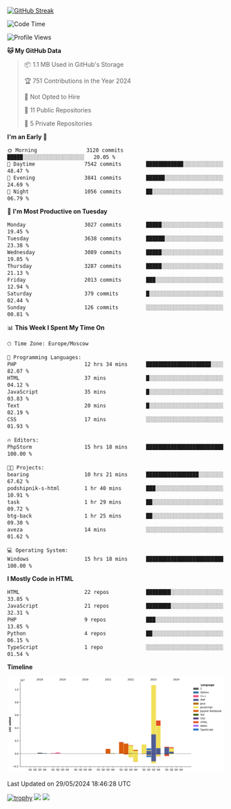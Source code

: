 [![GitHub Streak](https://github-readme-streak-stats.herokuapp.com/?user=yogik10)](https://git.io/streak-stats)
<!--START_SECTION:waka-->
![Code Time](http://img.shields.io/badge/Code%20Time-557%20hrs%2051%20mins-blue)

![Profile Views](http://img.shields.io/badge/Profile%20Views-1-blue)

**🐱 My GitHub Data** 

> 📦 1.1 MB Used in GitHub's Storage 
 > 
> 🏆 751 Contributions in the Year 2024
 > 
> 🚫 Not Opted to Hire
 > 
> 📜 11 Public Repositories 
 > 
> 🔑 5 Private Repositories 
 > 
**I'm an Early 🐤** 

```text
🌞 Morning                3120 commits        █████░░░░░░░░░░░░░░░░░░░░   20.05 % 
🌆 Daytime                7542 commits        ████████████░░░░░░░░░░░░░   48.47 % 
🌃 Evening                3841 commits        ██████░░░░░░░░░░░░░░░░░░░   24.69 % 
🌙 Night                  1056 commits        ██░░░░░░░░░░░░░░░░░░░░░░░   06.79 % 
```
📅 **I'm Most Productive on Tuesday** 

```text
Monday                   3027 commits        █████░░░░░░░░░░░░░░░░░░░░   19.45 % 
Tuesday                  3638 commits        ██████░░░░░░░░░░░░░░░░░░░   23.38 % 
Wednesday                3089 commits        █████░░░░░░░░░░░░░░░░░░░░   19.85 % 
Thursday                 3287 commits        █████░░░░░░░░░░░░░░░░░░░░   21.13 % 
Friday                   2013 commits        ███░░░░░░░░░░░░░░░░░░░░░░   12.94 % 
Saturday                 379 commits         █░░░░░░░░░░░░░░░░░░░░░░░░   02.44 % 
Sunday                   126 commits         ░░░░░░░░░░░░░░░░░░░░░░░░░   00.81 % 
```


📊 **This Week I Spent My Time On** 

```text
🕑︎ Time Zone: Europe/Moscow

💬 Programming Languages: 
PHP                      12 hrs 34 mins      █████████████████████░░░░   82.07 % 
HTML                     37 mins             █░░░░░░░░░░░░░░░░░░░░░░░░   04.12 % 
JavaScript               35 mins             █░░░░░░░░░░░░░░░░░░░░░░░░   03.83 % 
Text                     20 mins             █░░░░░░░░░░░░░░░░░░░░░░░░   02.19 % 
CSS                      17 mins             ░░░░░░░░░░░░░░░░░░░░░░░░░   01.93 % 

🔥 Editors: 
PhpStorm                 15 hrs 18 mins      █████████████████████████   100.00 % 

🐱‍💻 Projects: 
bearing                  10 hrs 21 mins      █████████████████░░░░░░░░   67.62 % 
podshipnik-s-html        1 hr 40 mins        ███░░░░░░░░░░░░░░░░░░░░░░   10.91 % 
task                     1 hr 29 mins        ██░░░░░░░░░░░░░░░░░░░░░░░   09.72 % 
btg-back                 1 hr 25 mins        ██░░░░░░░░░░░░░░░░░░░░░░░   09.30 % 
aveza                    14 mins             ░░░░░░░░░░░░░░░░░░░░░░░░░   01.62 % 

💻 Operating System: 
Windows                  15 hrs 18 mins      █████████████████████████   100.00 % 
```

**I Mostly Code in HTML** 

```text
HTML                     22 repos            ████████░░░░░░░░░░░░░░░░░   33.85 % 
JavaScript               21 repos            ████████░░░░░░░░░░░░░░░░░   32.31 % 
PHP                      9 repos             ███░░░░░░░░░░░░░░░░░░░░░░   13.85 % 
Python                   4 repos             ██░░░░░░░░░░░░░░░░░░░░░░░   06.15 % 
TypeScript               1 repo              ░░░░░░░░░░░░░░░░░░░░░░░░░   01.54 % 
```



**Timeline**

![Lines of Code chart](https://raw.githubusercontent.com/Yogik10/Yogik10/main/assets/bar_graph.png)


 Last Updated on 29/05/2024 18:46:28 UTC
<!--END_SECTION:waka-->
[![trophy](https://github-profile-trophy.vercel.app/?username=yogik10)](https://github.com/ryo-ma/github-profile-trophy)
![](https://github-profile-summary-cards.vercel.app/api/cards/profile-details?username=yogik10&theme=solarized_dark)
![](https://github-profile-summary-cards.vercel.app/api/cards/most-commit-language?username=yogik10&theme=solarized_dark)


